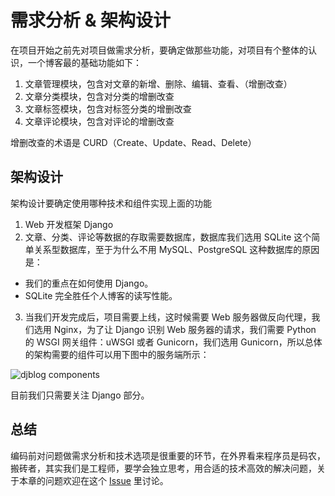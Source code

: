 # 需求分析 & 架构设计

在项目开始之前先对项目做需求分析，要确定做那些功能，对项目有个整体的认识，一个博客最的基础功能如下：

1. 文章管理模块，包含对文章的新增、删除、编辑、查看、（增删改查）
2. 文章分类模块，包含对分类的增删改查
3. 文章标签模块，包含对标签分类的增删改查
4. 文章评论模块，包含对评论的增删改查

增删改查的术语是 CURD（Create、Update、Read、Delete）

## 架构设计
架构设计要确定使用哪种技术和组件实现上面的功能

1. Web 开发框架 Django
2. 文章、分类、评论等数据的存取需要数据库，数据库我们选用 SQLite 这个简单关系型数据库，至于为什么不用 MySQL、PostgreSQL 这种数据库的原因是：
  + 我们的重点在如何使用 Django。
  + SQLite 完全胜任个人博客的读写性能。
3. 当我们开发完成后，项目需要上线，这时候需要 Web 服务器做反向代理，我们选用 Nginx，为了让 Django 识别 Web 服务器的请求，我们需要 Python 的 WSGI 网关组件：uWSGI 或者 Gunicorn，我们选用 Gunicorn，所以总体的架构需要的组件可以用下图中的服务端所示：

![djblog components](http://cdn.defcoding.com/992D079C-8A59-40F1-9B6F-4B519A90C730.png)

目前我们只需要关注 Django 部分。

## 总结
编码前对问题做需求分析和技术选项是很重要的环节，在外界看来程序员是码农，搬砖者，其实我们是工程师，要学会独立思考，用合适的技术高效的解决问题，关于本章的问题欢迎在这个 [Issue](https://github.com/runforever/djblog/issues/3) 里讨论。
